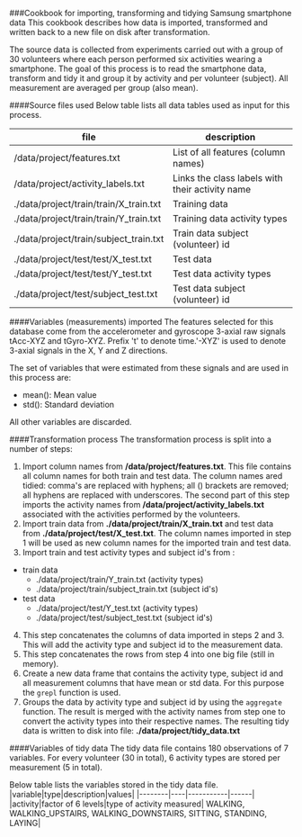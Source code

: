 ###Cookbook for importing, transforming and tidying Samsung smartphone data
This cookbook describes how data is imported, transformed and written back to a new file on disk after transformation.

The source data is collected from experiments carried out with a group of 30 volunteers where each person performed six activities wearing a smartphone. The goal of this process is to read the smartphone data, transform and tidy it and group it by activity and per volunteer (subject). All measurement are averaged per group (also mean). 

####Source files used
Below table lists all data tables used as input for this process.

| file              | description |
|-------------------|-------------|
|/data/project/features.txt | List of all features (column names)|
|/data/project/activity_labels.txt | Links the class labels with their activity name| 
|./data/project/train/train/X_train.txt | Training data|
|./data/project/train/train/Y_train.txt | Training data activity types| 
|./data/project/train/subject_train.txt | Train data subject (volunteer) id|
|./data/project/test/test/X_test.txt | Test data|
|./data/project/test/test/Y_test.txt | Test data activity types|
|./data/project/test/subject_test.txt | Test data subject (volunteer) id|

####Variables (measurements) imported
The features selected for this database come from the accelerometer and gyroscope 3-axial raw signals tAcc-XYZ and tGyro-XYZ. Prefix 't' to denote time.'-XYZ' is used to denote 3-axial signals in the X, Y and Z directions.

The set of variables that were estimated from these signals and are used in this process are: 
- mean(): Mean value
- std(): Standard deviation

All other variables are discarded.

####Transformation process
The transformation process is split into a number of steps:

1. Import column names from **/data/project/features.txt**. This file contains all column names for both train and test data. The column names ared tidied: comma's are replaced with hyphens; all () brackets are removed; all hyphens are replaced with underscores. The second part of this step imports the activity names from **/data/project/activity_labels.txt** associated with the activities performed by the volunteers.
2. Import train data from **./data/project/train/X_train.txt** and test data from **./data/project/test/X_test.txt**. The column names imported in step 1 will be used as new column names for the imported train and test data.
3. Import train and test activity types and subject id's from :
* train data
  - ./data/project/train/Y_train.txt (activity types)
  - ./data/project/train/subject_train.txt (subject id's)
* test data
  - ./data/project/test/Y_test.txt (activity types)
  - ./data/project/test/subject_test.txt (subject id's)
4. This step concatenates the columns of data imported in steps 2 and 3. This will add the activity type and subject id to the measurement data.
5. This step concatenates the rows from step 4 into one big file (still in memory).
6. Create a new data frame that contains the activity type, subject id and all measurement columns that have mean or std data. For this purpose the `grepl` function is used.
7. Groups the data by activity type and subject id by using the `aggregate` function. The result is merged with the activity names from step one to convert the activity types into their respective names. The resulting tidy data is written to disk into file: **./data/project/tidy_data.txt**

####Variables of tidy data
The tidy data file contains 180 observations of 7 variables. For every volunteer (30 in total), 6 activity types are stored per measurement (5 in total). 

Below table lists the variables stored in the tidy data file.
|variable|type|description|values|
|--------|----|-----------|------|
|activity|factor of 6 levels|type of activity measured| WALKING, WALKING_UPSTAIRS, WALKING_DOWNSTAIRS, SITTING, STANDING, LAYING|







